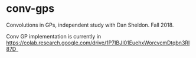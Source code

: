 # conv-gps
Convolutions in GPs, independent study with Dan Sheldon. Fall 2018.

Conv GP implementation is currently in https://colab.research.google.com/drive/1P7IBJI01EuehxWorcvcmDtqbn3RI87D_
